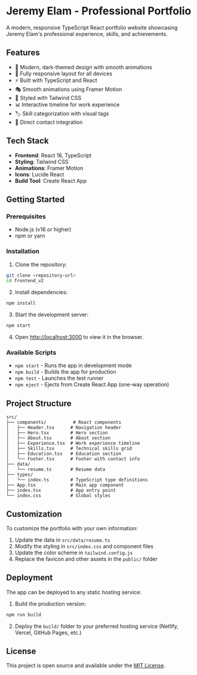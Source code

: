 # Jeremy Elam - Professional Portfolio

A modern, responsive TypeScript React portfolio website showcasing Jeremy Elam's professional experience, skills, and achievements.

## Features

-   🎨 Modern, dark-themed design with smooth animations
-   📱 Fully responsive layout for all devices
-   ⚡ Built with TypeScript and React
-   🎭 Smooth animations using Framer Motion
-   🎨 Styled with Tailwind CSS
-   📊 Interactive timeline for work experience
-   🏷️ Skill categorization with visual tags
-   📧 Direct contact integration

## Tech Stack

-   **Frontend**: React 18, TypeScript
-   **Styling**: Tailwind CSS
-   **Animations**: Framer Motion
-   **Icons**: Lucide React
-   **Build Tool**: Create React App

## Getting Started

### Prerequisites

-   Node.js (v16 or higher)
-   npm or yarn

### Installation

1. Clone the repository:

```bash
git clone <repository-url>
cd frontend_v2
```

2. Install dependencies:

```bash
npm install
```

3. Start the development server:

```bash
npm start
```

4. Open [http://localhost:3000](http://localhost:3000) to view it in the browser.

### Available Scripts

-   `npm start` - Runs the app in development mode
-   `npm build` - Builds the app for production
-   `npm test` - Launches the test runner
-   `npm eject` - Ejects from Create React App (one-way operation)

## Project Structure

```
src/
├── components/          # React components
│   ├── Header.tsx      # Navigation header
│   ├── Hero.tsx        # Hero section
│   ├── About.tsx       # About section
│   ├── Experience.tsx  # Work experience timeline
│   ├── Skills.tsx      # Technical skills grid
│   ├── Education.tsx   # Education section
│   └── Footer.tsx      # Footer with contact info
├── data/
│   └── resume.ts       # Resume data
├── types/
│   └── index.ts        # TypeScript type definitions
├── App.tsx             # Main app component
├── index.tsx           # App entry point
└── index.css           # Global styles
```

## Customization

To customize the portfolio with your own information:

1. Update the data in `src/data/resume.ts`
2. Modify the styling in `src/index.css` and component files
3. Update the color scheme in `tailwind.config.js`
4. Replace the favicon and other assets in the `public/` folder

## Deployment

The app can be deployed to any static hosting service:

1. Build the production version:

```bash
npm run build
```

2. Deploy the `build/` folder to your preferred hosting service (Netlify, Vercel, GitHub Pages, etc.)

## License

This project is open source and available under the [MIT License](LICENSE).
